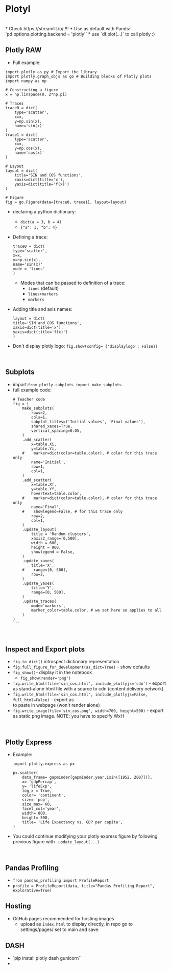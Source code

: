 # **Plotyl**  

<br>  
* Check https://streamlit.io/ !!!
* Use as default with Pands: `pd.options.plotting.backend = 'plotly'`
    * use `df.plot(...)` to call plotly :)

## **Plotly RAW**  

* Full example:
``` 
import plotly as py # Import the library
import plotly.graph_objs as go # Building blocks of Plotly plots
import numpy as np

# Constructing a figure
x = np.linspace(0, 2*np.pi)

# Traces
trace0 = dict(
    type='scatter', 
    x=x, 
    y=np.sin(x), 
    name='sin(x)'
)
trace1 = dict(
    type='scatter', 
    x=x, 
    y=np.cos(x), 
    name='cos(x)'
)

# Layout
layout = dict(
    title='SIN and COS functions',
    xaxis=dict(title='x'),
    yaxis=dict(title='f(x)')
)

# Figure
fig = go.Figure(data=[trace0, trace1], layout=layout) 
```


* declaring a python dictionary:
    * `dict(a = 3, b = 4)`
    * `{"a": 3, "b": 4}`

* Defining a trace: 
    ```
    trace0 = dict(
    type='scatter', 
    x=x, 
    y=np.sin(x), 
    name='sin(x)'
    mode = 'lines'
    )
    ```

    * Modes that can be passed to definition of a trace:
        * `lines` (default)
        * `lines+markers`
        * `markers`

* Adding title and axis names:
    ```
    layout = dict(
    title='SIN and COS functions',
    xaxis=dict(title='x'),
    yaxis=dict(title='f(x)')
    )
    ```
* Don't display plotly logo:
    `fig.show(config= {'displaylogo': False})`

<br>  

## **Subplots**  

* import:`from plotly.subplots import make_subplots`
* full example code:
    ````
    # Teacher code
    fig = (
        make_subplots(
            rows=2, 
            cols=1, 
            subplot_titles=('Initial values', 'Final values'), 
            shared_xaxes=True,
            vertical_spacing=0.05,
        )
        .add_scatter(
            x=table.Xi,
            y=table.Yi, 
        #    marker=dict(color=table.color), # color for this trace only
            name='Initial',
            row=1,
            col=1,
        )
        .add_scatter(
            x=table.Xf,
            y=table.Yf,
            hovertext=table.color, 
        #    marker=dict(color=table.color), # color for this trace only
            name='Final',
        #    showlegend=False, # for this trace only
            row=2,
            col=1,
        )
        .update_layout(
            title = 'Random clusters',
            xaxis2_range=[0,500],
            width = 600,
            height = 900,
            showlegend = False,
        )
        .update_xaxes(
            title='X', 
        #    range=[0, 500],
            row=2,
        )
        .update_yaxes(
            title='Y', 
            range=[0, 500],
        )
        .update_traces(
            mode='markers',
            marker_color=table.color, # we set here so applies to all
        )
    )
    ```
<br>  

## **Inspect and Export plots**  

* `fig.to_dict()`  introspect dictionary representation
* `fig.full_figure_for_development(as_dict=True)` - show defaults
* `fig_show()`- display it in the notebook
    * `fig_show(render='png')` 
* `fig.write_html(file='sin_cos.html', include_plotlyjs='cdn')` - export as stand-alone html file with a source to cdn (content delivery network) 
* `fig.write_html(file='sin_cos.html', include_plotlyjs=False, full_html=False)` - export as <div> to paste in webpage (won't render alone)
* `fig.write_image(file='sin_cos.png', width=700, height=500)` - export as static png image. NOTE: you have to specify WxH
 
 <br>  

## **Plotly Express**   

* Example:
    ```
    import plotly.express as px

    px.scatter(
        data_frame= gapminder[gapminder.year.isin([1952, 2007])], 
        x= 'gdpPercap', 
        y= 'lifeExp', 
        log_x = True,
        color= 'continent', 
        size= 'pop',
        size_max= 60, 
        facet_col='year',
        width= 800,
        height= 500,
        title= 'Life Expectancy vs. GDP per capita',
    )
    ```

* You could continue modifying your plotly express figure by following previous figure with `.update_layout(...)`

<br>  

## Pandas Profiling
* `from pandas_profiling import ProfileReport`
* `profile = ProfileReport(data, title="Pandas Profiling Report", explorative=True)`

## **Hosting**  
* GitHub pages recommended for hosting images
    * upload as `index.html` to display directly, in repo go to settings/pages/ set to main and save.

## **DASH**  
* `pip install plotly dash gunicorn``
*  
